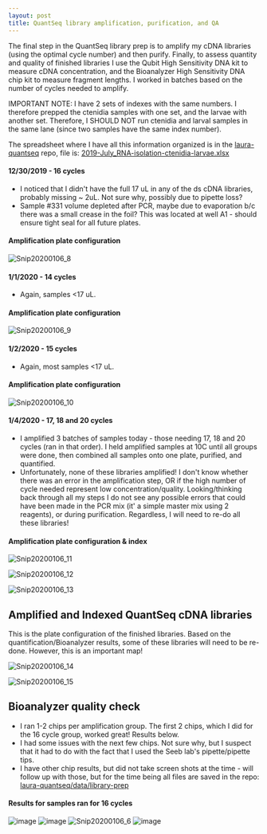 ```yaml
---
layout: post
title: QuantSeq library amplification, purification, and QA 
--- 
```


The final step in the QuantSeq library prep is to amplify my cDNA libraries (using the optimal cycle number) and then purify. Finally, to assess quantity and quality of finished libraries I use the Qubit High Sensitivity DNA kit to measure cDNA concentration, and the Bioanalyzer High Sensitivity DNA chip kit to measure fragment lengths. I worked in batches based on the number of cycles needed to amplify. 

IMPORTANT NOTE: I have 2 sets of indexes with the same numbers. I therefore prepped the ctenidia samples with one set, and the larvae with another set. Therefore, I SHOULD NOT run ctenidia and larval samples in the same lane (since two samples have the same index number).  

The spreadsheet where I have all this information organized is in the [laura-quantseq](https://github.com/fish546-2018/laura-quantseq) repo, file is: [2019-July_RNA-isolation-ctenidia-larvae.xlsx](https://github.com/fish546-2018/laura-quantseq/blob/master/data/library-prep/2019-July_RNA-isolation-ctenidia-larvae.xlsx) 

#### 12/30/2019 - 16 cycles 

- I noticed that I didn't have the full 17 uL in any of the ds cDNA libraries, probably missing ~ 2uL. Not sure why, possibly due to pipette loss?  
- Sample #331 volume depleted after PCR, maybe due to evaporation b/c there was a small crease in the foil? This was located at well A1 - should ensure tight seal for all future plates.  

#### Amplification plate configuration 

![Snip20200106_8](https://user-images.githubusercontent.com/17264765/71843829-922fbe80-3079-11ea-9ae4-1f8b1d674e85.png)

#### 1/1/2020 - 14 cycles 

- Again, samples <17 uL. 

#### Amplification plate configuration 

![Snip20200106_9](https://user-images.githubusercontent.com/17264765/71843828-922fbe80-3079-11ea-9258-41f9f36a24a0.png)

#### 1/2/2020 - 15 cycles 

- Again, most samples <17 uL. 

#### Amplification plate configuration 

![Snip20200106_10](https://user-images.githubusercontent.com/17264765/71843827-922fbe80-3079-11ea-8fd7-268db16caf66.png)

#### 1/4/2020 - 17, 18 and 20 cycles 

- I amplified 3 batches of samples today - those needing 17, 18 and 20 cycles (ran in that order). I held amplified samples at 10C until all groups were done, then combined all samples onto one plate, purified, and quantified.   
- Unfortunately, none of these libraries amplified!  I don't know whether there was an error in the amplification step, OR if the high number of cycle needed represent low concentration/quality.  Looking/thinking back through all my steps I do not see any possible errors that could have been made in the PCR mix (it' a simple master mix using 2 reagents), or during purification.  Regardless, I will need to re-do all these libraries! 

#### Amplification plate configuration & index # 

![Snip20200106_11](https://user-images.githubusercontent.com/17264765/71843825-922fbe80-3079-11ea-8d3c-d18da7c3c36d.png)

![Snip20200106_12](https://user-images.githubusercontent.com/17264765/71843824-922fbe80-3079-11ea-89a2-83b85aac7e5c.png)

![Snip20200106_13](https://user-images.githubusercontent.com/17264765/71843823-91972800-3079-11ea-8b9a-0fc3aa5b822a.png)

## Amplified and Indexed QuantSeq cDNA libraries 

This is the plate configuration of the finished libraries. Based on the quantification/Bioanalyzer results, some of these libraries will need to be re-done. However, this is an important map! 

![Snip20200106_14](https://user-images.githubusercontent.com/17264765/71843821-91972800-3079-11ea-9ad3-32d9aa6f1190.png)

![Snip20200106_15](https://user-images.githubusercontent.com/17264765/71843819-91972800-3079-11ea-8d3b-39fd8ff75695.png)

## Bioanalyzer quality check  
- I ran 1-2 chips per amplification group. The first 2 chips, which I did for the 16 cycle group, worked great! Results below. 
- I had some issues with the next few chips. Not sure why, but I suspect that it had to do with the fact that I used the Seeb lab's pipette/pipette tips. 
- I have other chip results, but did not take screen shots at the time - will follow up with those, but for the time being all files are saved in the repo: [laura-quantseq/data/library-prep](https://github.com/fish546-2018/laura-quantseq/tree/master/data/library-prep) 

#### Results for samples ran for 16 cycles 

![image](https://user-images.githubusercontent.com/17264765/71840896-10d52d80-3073-11ea-9784-7ba54364196c.png)
![image](https://user-images.githubusercontent.com/17264765/71840936-28acb180-3073-11ea-92ed-48d151dbc208.png)
![Snip20200106_6](https://user-images.githubusercontent.com/17264765/71841081-6f021080-3073-11ea-8f97-e2dcc9978e25.png)
![image](https://user-images.githubusercontent.com/17264765/71841090-72959780-3073-11ea-84b2-0e55eb0a3275.png)

